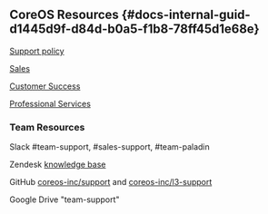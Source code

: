 ## CoreOS Resources {#docs-internal-guid-d1445d9f-d84d-b0a5-f1b8-78ff45d1e68e}

[Support policy](https://coreos.com/legal/support-policy/)

[Sales](https://sales.coreos.com/)

[Customer Success](https://sites.google.com/a/coreos.com/customersuccess/)

[Professional Services ](https://sites.google.com/coreos.com/proserv/home)

### Team Resources

Slack \#team-support, \#sales-support, \#team-paladin

Zendesk [knowledge base](https://support.tectonic.com/hc/en-us)

GitHub [coreos-inc/support](http://github.com/coreos-inc/support) and [coreos-inc/l3-support](https://github.com/coreos-inc/l3-support/)

Google Drive "team-support"

